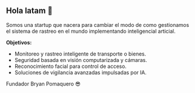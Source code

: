 ## Hola latam 👋

Somos una startup que nacera para cambiar el modo de como gestionamos el sistema de rastreo en el mundo implementando inteligencial articial.

**Objetivos:**

- Monitoreo y rastreo inteligente de transporte o bienes.
- Seguridad basada en visión computarizada y cámaras.
- Reconocimiento facial para control de acceso.
- Soluciones de vigilancia avanzadas impulsadas por IA.


Fundador
Bryan Pomaquero 😎
